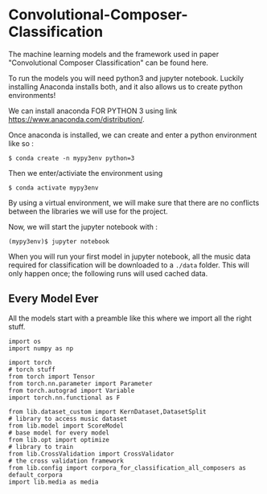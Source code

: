# Convolutional-Composer-Classification
The machine learning models and the framework used in paper "Convolutional Composer Classification" can be found here.

To run the models you will need python3 and jupyter notebook.
Luckily installing Anaconda installs both, and it also allows us to create python environments! 

We can install anaconda FOR PYTHON 3 using link https://www.anaconda.com/distribution/.

Once anaconda is installed, we can create and enter a python environment like so :
```
$ conda create -n mypy3env python=3 
```

Then we enter/activiate the environment using
```
$ conda activate mypy3env
```

By using a virtual environment, we will make sure that there are no conflicts between the libraries we will use for the project. 

Now, we will start the jupyter notebook with :
```
(mypy3env)$ jupyter notebook
```

When you will run your first model in jupyter notebook, all the music data required for classification will be downloaded to a `./data` folder. This will only happen once; the following runs will used cached data.



## Every Model Ever
All the models start with a preamble like this where we import all the right stuff.
```
import os
import numpy as np

import torch                                                          # torch stuff
from torch import Tensor
from torch.nn.parameter import Parameter
from torch.autograd import Variable
import torch.nn.functional as F

from lib.dataset_custom import KernDataset,DatasetSplit               # library to access music dataset
from lib.model import ScoreModel                                      # base model for every model
from lib.opt import optimize                                          # library to train
from lib.CrossValidation import CrossValidator                        # the cross validation framework
from lib.config import corpora_for_classification_all_composers as default_corpora
import lib.media as media
```
